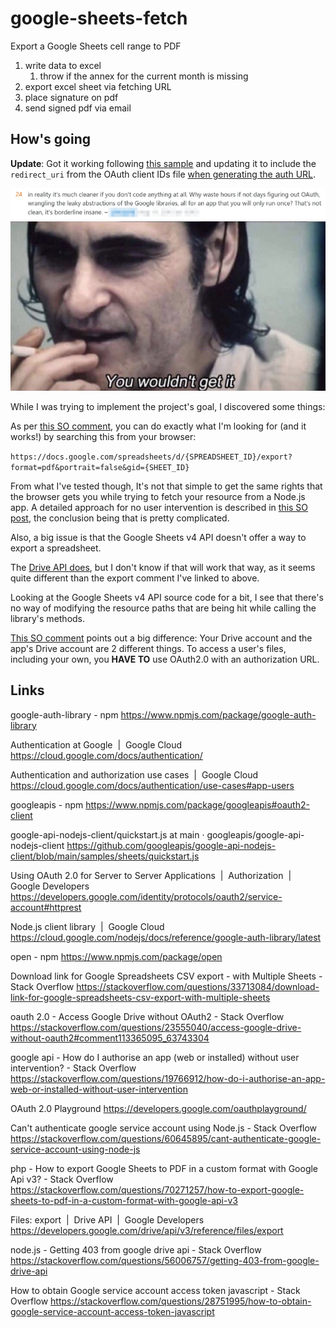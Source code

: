 # google-sheets-fetch
Export a Google Sheets cell range to PDF

1. write data to excel
   1. throw if the annex for the current month is missing
2. export excel sheet via fetching URL
3. place signature on pdf
4. send signed pdf via email

## How's going
**Update**: Got it working following [this sample](https://github.com/googleapis/google-auth-library-nodejs/blob/main/samples/oauth2.js) and updating it to include the `redirect_uri` from the OAuth client IDs file [when generating the auth URL](https://github.com/googleapis/google-auth-library-nodejs/blob/main/samples/oauth2.js#L59-L62).

![SO comment saying that what I'm trying to do is insane](public/brave_wJ2PlCLyuF.png "title")
![Joaquin Phoenix's Joker smoking a cigarette meme](public/joker.png)

While I was trying to implement the project's goal, I discovered some things:

As per [this SO comment](https://stackoverflow.com/a/71426414/12443809), you can do exactly what I'm looking for (and it works!) by searching this from your browser:

`https://docs.google.com/spreadsheets/d/{SPREADSHEET_ID}/export?format=pdf&portrait=false&gid={SHEET_ID}`

From what I've tested though, It's not that simple to get the same rights that the browser gets you while trying to fetch your resource from a Node.js app. A detailed approach for no user intervention is described in [this SO post](https://stackoverflow.com/questions/19766912/how-do-i-authorise-an-app-web-or-installed-without-user-intervention), the conclusion being that is pretty complicated.

Also, a big issue is that the Google Sheets v4 API doesn't offer a way to export a spreadsheet.

The [Drive API does](https://developers.google.com/drive/api/v3/reference/files/export), but I don't know if that will work that way, as it seems quite different than the export comment I've linked to above.

Looking at the Google Sheets v4 API source code for a bit, I see that there's no way of modifying the resource paths that are being hit while calling the library's methods.

[This SO comment](https://stackoverflow.com/a/23567732/12443809) points out a big difference: Your Drive account and the app's Drive account are 2 different things. To access a user's files, including your own, you **HAVE TO** use OAuth2.0 with an authorization URL.

## Links
google-auth-library - npm
https://www.npmjs.com/package/google-auth-library

Authentication at Google  |  Google Cloud
https://cloud.google.com/docs/authentication/

Authentication and authorization use cases  |  Google Cloud
https://cloud.google.com/docs/authentication/use-cases#app-users

googleapis - npm
https://www.npmjs.com/package/googleapis#oauth2-client

google-api-nodejs-client/quickstart.js at main · googleapis/google-api-nodejs-client
https://github.com/googleapis/google-api-nodejs-client/blob/main/samples/sheets/quickstart.js

Using OAuth 2.0 for Server to Server Applications  |  Authorization  |  Google Developers
https://developers.google.com/identity/protocols/oauth2/service-account#httprest

Node.js client library  |  Google Cloud
https://cloud.google.com/nodejs/docs/reference/google-auth-library/latest

open - npm
https://www.npmjs.com/package/open

Download link for Google Spreadsheets CSV export - with Multiple Sheets - Stack Overflow
https://stackoverflow.com/questions/33713084/download-link-for-google-spreadsheets-csv-export-with-multiple-sheets

oauth 2.0 - Access Google Drive without OAuth2 - Stack Overflow
https://stackoverflow.com/questions/23555040/access-google-drive-without-oauth2#comment113365095_63743304

google api - How do I authorise an app (web or installed) without user intervention? - Stack Overflow
https://stackoverflow.com/questions/19766912/how-do-i-authorise-an-app-web-or-installed-without-user-intervention

OAuth 2.0 Playground
https://developers.google.com/oauthplayground/

Can't authenticate google service account using Node.js - Stack Overflow
https://stackoverflow.com/questions/60645895/cant-authenticate-google-service-account-using-node-js

php - How to export Google Sheets to PDF in a custom format with Google Api v3? - Stack Overflow
https://stackoverflow.com/questions/70271257/how-to-export-google-sheets-to-pdf-in-a-custom-format-with-google-api-v3

Files: export  |  Drive API  |  Google Developers
https://developers.google.com/drive/api/v3/reference/files/export

node.js - Getting 403 from google drive api - Stack Overflow
https://stackoverflow.com/questions/56006757/getting-403-from-google-drive-api

How to obtain Google service account access token javascript - Stack Overflow
https://stackoverflow.com/questions/28751995/how-to-obtain-google-service-account-access-token-javascript